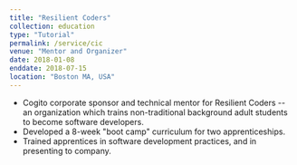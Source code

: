 ```yaml
---
title: "Resilient Coders"
collection: education
type: "Tutorial"
permalink: /service/cic
venue: "Mentor and Organizer"
date: 2018-01-08
enddate: 2018-07-15
location: "Boston MA, USA"
---
```


<ul>
<li>Cogito corporate sponsor and technical mentor for Resilient Coders --
an organization which trains non-traditional background adult students to become software developers.</li>
<li>Developed a 8-week "boot camp" curriculum for two apprenticeships.</li>
<li>Trained apprentices in software development practices, and in presenting to company.</li>
</ul>
<!-- ![resilientcoders](../../images/resilientcoders.jpg){:class="img-responsive"} -->
